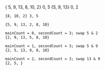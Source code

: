 { 5, 9, 13, 8, 10, 2} 0, 5
{5, 9, 13} 0, 2

    {8, 10, 2} 3, 5

    {5, 9, 13, 2, 8, 10}

    mainCount = 0, secondCount = 3; swap 5 & 2
    {2, 9, 13, 5, 8, 10}

    mainCount = 1, secondCount = 3; swap 5 & 9
    {2, 5, 13, 9, 8, 10}

    mainCount = 2, secondCount = 3; swap 13 & 9
    {2, 5, }
